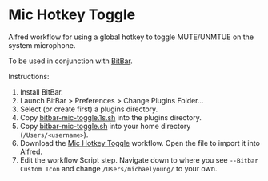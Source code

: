 # Mic Hotkey Toggle

Alfred workflow for using a global hotkey to toggle MUTE/UNMTUE on the system microphone.

To be used in conjunction with [BitBar](https://getbitbar.com/).

Instructions:

1. Install BitBar.
2. Launch BitBar > Preferences > Change Plugins Folder...
3. Select (or create first) a plugins directory.
4. Copy [bitbar-mic-toggle.1s.sh](https://gist.github.com/mjyoung/28cf71375177635808584f90de2ef39e) into the plugins directory.
5. Copy [bitbar-mic-toggle.sh](https://gist.github.com/mjyoung/28cf71375177635808584f90de2ef39e) into your home directory (`/Users/<username>`).
6. Download the [Mic Hotkey Toggle](https://github.com/mjyoung/alfred-mic-hotkey-toggle/blob/master/Mic%20Hotkey%20Toggle.alfredworkflow) workflow. Open the file to import it into Alfred.
7. Edit the workflow Script step. Navigate down to where you see `--Bitbar Custom Icon` and change `/Users/michaelyoung/` to your own.
